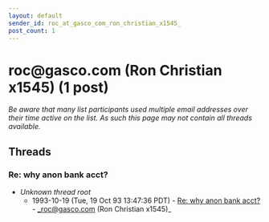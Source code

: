 ```yaml
---
layout: default
sender_id: roc_at_gasco_com_ron_christian_x1545_
post_count: 1
---
```


# roc<span>@</span>gasco.com (Ron Christian x1545) (1 post)

_Be aware that many list participants used multiple email addresses over their time active on the list. As such this page may not contain all threads available._

## Threads

### Re: why anon bank acct?
+ _Unknown thread root_
  + 1993-10-19 (Tue, 19 Oct 93 13:47:36 PDT) - [Re: why anon bank acct?](/archive/1993/10/893bbba61e2130af9d16a792ec75756503895d4bbf56b5ad3b1132a47c890e03) - _roc@gasco.com (Ron Christian x1545)_

